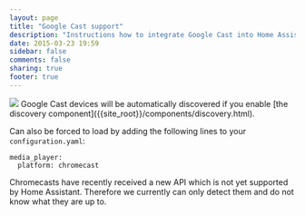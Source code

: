 ```yaml
---
layout: page
title: "Google Cast support"
description: "Instructions how to integrate Google Cast into Home Assistant."
date: 2015-03-23 19:59
sidebar: false
comments: false
sharing: true
footer: true
---
```


<img src='/images/supported_brands/google_cast.png' class='brand pull-right' />
Google Cast devices will be automatically discovered if you enable [the discovery component]({{site_root}}/components/discovery.html).

Can also be forced to load by adding the following lines to your `configuration.yaml`:

```
media_player:
  platform: chromecast
```

<p class='note warning'>
Chromecasts have recently received a new API which is not yet supported by Home Assistant. Therefore we currently can only detect them and do not know what they are up to.
</p> 
